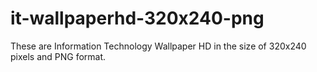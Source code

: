 # it-wallpaperhd-320x240-png
These are Information Technology Wallpaper HD in the size of 320x240 pixels and PNG format.
